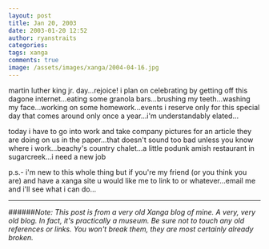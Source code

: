 ```yaml
---
layout: post
title: Jan 20, 2003
date: 2003-01-20 12:52
author: ryanstraits
categories:
tags: xanga
comments: true
image: /assets/images/xanga/2004-04-16.jpg
---
```

martin luther king jr. day...rejoice! i plan on celebrating by getting off this dagone internet...eating some granola bars...brushing my teeth...washing my face...working on some homework...events i reserve only for this special day that comes around only once a year...i'm understandably elated...

<!-- break -->

today i have to go into work and take company pictures for an article they are doing on us in the paper...that doesn't sound too bad unless you know where i work...beachy's country chalet...a little podunk amish restaurant in sugarcreek...i need a new job

p.s.- i'm new to this whole thing but if you're my friend (or you think you are) and have a xanga site u would like me to link to or whatever...email me and i'll see what i can do...

---

######*Note: This post is from a very old Xanga blog of mine. A very, very old blog. In fact, it's practically a museum. Be sure not to touch any old references or links. You won't break them, they are most certainly already broken.*